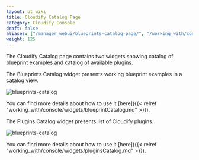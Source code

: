 ```yaml
---
layout: bt_wiki
title: Cloudify Catalog Page
category: Cloudify Console
draft: false
aliases: ["/manager_webui/blueprints-catalog-page/", "/working_with/console/blueprints-catalog-page/"]
weight: 125
---
```


The Cloudify Catalog page contains two widgets showing catalog of blueprint examples and catalog of available plugins. 

The Blueprints Catalog widget presents working blueprint examples in a catalog view.

![blueprints-catalog]( /images/ui/widgets/blueprints-catalog.png )

You can find more details about how to use it [here]({{< relref "working_with/console/widgets/blueprintCatalog.md" >}}).


The Plugins Catalog widget presents list of Cloudify plugins.

![blueprints-catalog]( /images/ui/widgets/plugins-catalog.png )

You can find more details about how to use it [here]({{< relref "working_with/console/widgets/pluginsCatalog.md" >}}).
